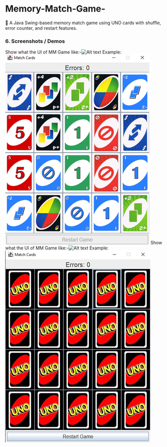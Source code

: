 # Memory-Match-Game-
🎴 A Java Swing-based memory match game using UNO cards with shuffle, error counter, and restart features.
### 6.	Screenshots / Demos
Show what the UI of MM Game like:-![Alt text](https://github.com/username/repo/assets/image.png)
Example: ![Preview](https://github.com/tarunjyoti12/Memory-Match-Game-/blob/main/Snapshot%20of%20Cards%20Game.png)
Show what the UI of MM Game like:-![Alt text](https://github.com/username/repo/assets/image.JPG)
Example: ![Preview](https://github.com/tarunjyoti12/Memory-Match-Game-/blob/main/Snapshot%20of%20the%20MM%20Game.JPG)
